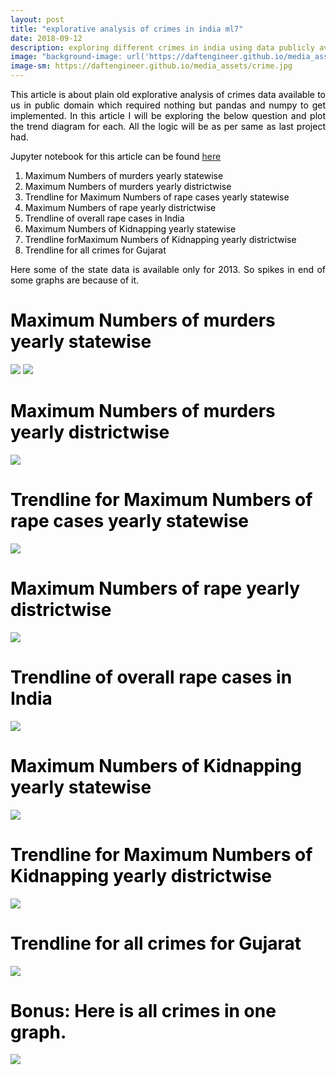 ```yaml
---
layout: post
title: "explorative analysis of crimes in india ml7"
date: 2018-09-12
description: exploring different crimes in india using data publicly available about it.
image: "background-image: url('https://daftengineer.github.io/media_assets/crime.jpg');"
image-sm: https://daftengineer.github.io/media_assets/crime.jpg
---
```


<div style="color:black;"><p></p>
 <p style="text-align:justify;">This article is about plain old explorative analysis of crimes data available to us in public domain which required nothing but pandas and numpy to get implemented. In this article I will be exploring the below question and plot the trend diagram for each. All the logic will be as per same as last project had.</p>
 <p style="text-align:justify;">Jupyter notebook for this article can be found <a href="https://github.com/daftengineer/MachineLearningProjects/blob/master/Crimes_in_india.ipynb">here</a></p>
 <ol>
  <li>Maximum Numbers of murders yearly statewise</li>
  <li>Maximum Numbers of murders yearly districtwise</li>
  <li>Trendline for Maximum Numbers of rape cases yearly statewise</li>
  <li>Maximum Numbers of rape yearly districtwise</li>
  <li>Trendline of overall rape cases in India</li>
  <li>Maximum Numbers of Kidnapping yearly statewise</li>
  <li>Trendline forMaximum Numbers of Kidnapping yearly districtwise</li>
  <li>Trendline for all crimes for Gujarat</li>
 </ol>
 <p style="text-align:justify;">Here some of the state data is available only for 2013. So spikes in end of some graphs are because of it. </p>
 <h1>Maximum Numbers of murders yearly statewise</h1>
 <img src="https://daftengineer.github.io/media_assets/ml7p1.jpg" />
 <img src="https://daftengineer.github.io/media_assets/ml7p2.jpg" />
  <h1>Maximum Numbers of murders yearly districtwise</h1>
<img src="https://daftengineer.github.io/media_assets/ml7p3.jpg" />
  <h1>Trendline for Maximum Numbers of rape cases yearly statewise</h1>
 <img src="https://daftengineer.github.io/media_assets/ml7p4.jpg" />
  <h1>Maximum Numbers of rape yearly districtwise</h1>
 <img src="https://daftengineer.github.io/media_assets/ml7p6.jpg" />
  <h1>Trendline of overall rape cases in India</h1>
 <img src="https://daftengineer.github.io/media_assets/ml7p5.jpg" />
  <h1>Maximum Numbers of Kidnapping yearly statewise</h1>
<img src="https://daftengineer.github.io/media_assets/ml7p7.jpg" />
  <h1>Trendline for Maximum Numbers of Kidnapping yearly districtwise</h1>
<img src="https://daftengineer.github.io/media_assets/ml7p8.jpg" />
  <h1>Trendline for all crimes for Gujarat</h1>
<img src="https://daftengineer.github.io/media_assets/ml7p9.jpg" />
 <h1>Bonus: Here is all crimes in one graph.</h1>
<img src="https://daftengineer.github.io/media_assets/ml7p10.jpg" />
 <p style="text-align:justify;"></p>
 <p style="text-align:justify;"></p>
 <p style="text-align:justify;"></p>
 <p style="text-align:justify;"></p>


 </div>


